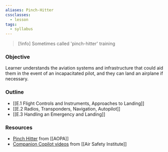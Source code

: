 ```yaml
---
aliases: Pinch-Hitter
cssclasses:
  - lesson
tags:
  - syllabus
---
```


> [!info] Sometimes called 'pinch-hitter' training

### Objective
Learner understands the aviation systems and infrastructure that could aid them in the event of an incapacitated pilot, and they can land an airplane if necessary.

### Outline
- [[E.1 Flight Controls and Instruments, Approaches to Landing]]
- [[E.2 Radios, Transponders, Navigation, Autopilot]]
- [[E.3 Handling an Emergency and Landing]]

### Resources
- [Pinch Hitter](https://www.aopa.org/training-and-safety/online-learning/safety-spotlights/pinch-hitter) from [[AOPA]]
- [Companion Copilot videos](https://www.aopa.org/training-and-safety/air-safety-institute/companion-copilot) from [[Air Safety Institute]]